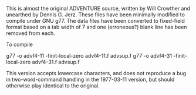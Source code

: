 This is almost the original ADVENTURE source, written by Will Crowther and unearthed by Dennis G. Jerz. These files have been minimally modified to compile under GNU g77. The data files have been converted to fixed-field format based on a tab width of 7 and one (erroneous?) blank line has been removed from each. 


To compile

g77 -o advf4-11 -finit-local-zero advf4-11.f advsup.f
g77 -o advf4-31 -finit-local-zero advf4-31.f advsup.f

This version accepts lowercase characters, and does not reproduce a bug in two-word-command handling in the 1977-03-11 version, but should otherwise play identical to the original. 

